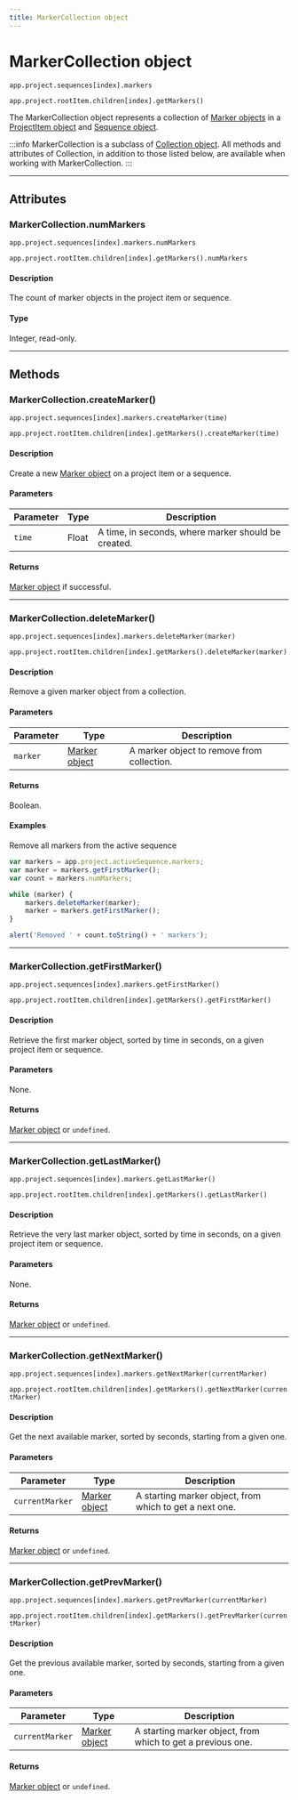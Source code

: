 ```yaml
---
title: MarkerCollection object
---
```

# MarkerCollection object

`app.project.sequences[index].markers`

`app.project.rootItem.children[index].getMarkers()`


The MarkerCollection object represents a collection of [Marker objects](../../general/marker) in a [ProjectItem object](../../item/projectitem) and [Sequence object](../../sequence/sequence).

:::info
MarkerCollection is a subclass of [Collection object](../collection). All methods and attributes of Collection, in addition to those listed below, are available when working with MarkerCollection.
:::


---

## Attributes

### MarkerCollection.numMarkers

`app.project.sequences[index].markers.numMarkers`

`app.project.rootItem.children[index].getMarkers().numMarkers`


#### Description

The count of marker objects in the project item or sequence.

#### Type

Integer, read-only.

---

## Methods

### MarkerCollection.createMarker()

`app.project.sequences[index].markers.createMarker(time)`

`app.project.rootItem.children[index].getMarkers().createMarker(time)`


#### Description

Create a new [Marker object](../../general/marker) on a project item or a sequence.

#### Parameters

| Parameter | Type  |                     Description                     |
| --------- | ----- | --------------------------------------------------- |
| `time`    | Float | A time, in seconds, where marker should be created. |

#### Returns

[Marker object](../../general/marker) if successful.

---

### MarkerCollection.deleteMarker()

`app.project.sequences[index].markers.deleteMarker(marker)`

`app.project.rootItem.children[index].getMarkers().deleteMarker(marker)`


#### Description

Remove a given marker object from a collection.

#### Parameters

| Parameter |                 Type                  |                Description                 |
| --------- | ------------------------------------- | ------------------------------------------ |
| `marker`  | [Marker object](../../general/marker) | A marker object to remove from collection. |

#### Returns

Boolean.

#### Examples

Remove all markers from the active sequence

```javascript
var markers = app.project.activeSequence.markers;
var marker = markers.getFirstMarker();
var count = markers.numMarkers;

while (marker) {
    markers.deleteMarker(marker);
    marker = markers.getFirstMarker();
}

alert('Removed ' + count.toString() + ' markers');
```

---

### MarkerCollection.getFirstMarker()

`app.project.sequences[index].markers.getFirstMarker()`

`app.project.rootItem.children[index].getMarkers().getFirstMarker()`


#### Description

Retrieve the first marker object, sorted by time in seconds, on a given project item or sequence.

#### Parameters

None.

#### Returns

[Marker object](../../general/marker) or `undefined`.

---

### MarkerCollection.getLastMarker()

`app.project.sequences[index].markers.getLastMarker()`

`app.project.rootItem.children[index].getMarkers().getLastMarker()`


#### Description

Retrieve the very last marker object, sorted by time in seconds, on a given project item or sequence.

#### Parameters

None.

#### Returns

[Marker object](../../general/marker) or `undefined`.

---

### MarkerCollection.getNextMarker()

`app.project.sequences[index].markers.getNextMarker(currentMarker)`

`app.project.rootItem.children[index].getMarkers().getNextMarker(currentMarker)`


#### Description

Get the next available marker, sorted by seconds, starting from a given one.

#### Parameters

|    Parameter    |                 Type                  |                       Description                       |
| --------------- | ------------------------------------- | ------------------------------------------------------- |
| `currentMarker` | [Marker object](../../general/marker) | A starting marker object, from which to get a next one. |

#### Returns

[Marker object](../../general/marker) or `undefined`.

---

### MarkerCollection.getPrevMarker()

`app.project.sequences[index].markers.getPrevMarker(currentMarker)`

`app.project.rootItem.children[index].getMarkers().getPrevMarker(currentMarker)`


#### Description

Get the previous available marker, sorted by seconds, starting from a given one.

#### Parameters

|    Parameter    |                 Type                  |                         Description                         |
| --------------- | ------------------------------------- | ----------------------------------------------------------- |
| `currentMarker` | [Marker object](../../general/marker) | A starting marker object, from which to get a previous one. |

#### Returns

[Marker object](../../general/marker) or `undefined`.

